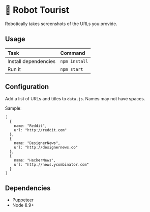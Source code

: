 # 🤖 Robot Tourist

Robotically takes screenshots of the URLs you provide.

## Usage

| Task                 | Command       |
| :------------------- | :------------ |
| Install dependencies | `npm install` |
| Run it               | `npm start`   |

## Configuration

Add a list of URLs and titles to `data.js`. Names may not have spaces.

Sample:

```
[
  {
    name: "Reddit",
    url: "http://reddit.com"
  },
  {
    name: "DesignerNews",
    url: "http://designernews.co"
  },
  {
    name: "HackerNews",
    url: "http://news.ycombinator.com"
  }
]
```

## Dependencies

* Puppeteer
* Node 8.9+

